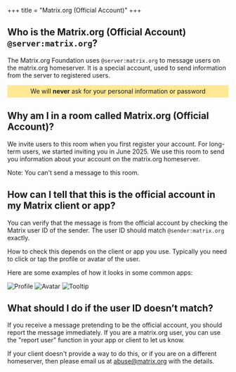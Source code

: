 +++
title = "Matrix.org (Official Account)"
+++

## Who is the Matrix.org (Official Account) <code>@server:matrix.org</code>?

The Matrix.org Foundation uses <code>@server:matrix.org</code> to message users on the matrix.org homeserver. It is a special account, used to send information from the server to registered users.

<div style="text-align: center; padding: .4em 1em; background-color: #ffcb006b;">
We will <b>never</b> ask for your personal information or password
</div>

## Why am I in a room called Matrix.org (Official Account)?

We invite users to this room when you first register your account. For long-term users, we started inviting you in June 2025. We use this room to send you information about your account on the matrix.org homeserver.

Note: You can't send a message to this room.

## How can I tell that this is the official account in my Matrix client or app?

You can verify that the message is from the official account by checking the Matrix user ID of the sender. The user ID should match <code>@sender:matrix.org</code> exactly.

How to check this depends on the client or app you use. Typically you need to click or tap the profile or avatar of the user.

Here are some examples of how it looks in some common apps:

![Profile](/images/official/client1.png)
![Avatar](/images/official/client3.png)
![Tooltip](/images/official/client2.png)

## What should I do if the user ID doesn’t match?

If you receive a message pretending to be the official account, you should report the message immediately. If you are a matrix.org user, you can use the "report user" function in your app or client to let us know.

If your client doesn't provide a way to do this, or if you are on a different homeserver, then please email us at [abuse@matrix.org](mailto:abuse@matrix.org) with the details.

